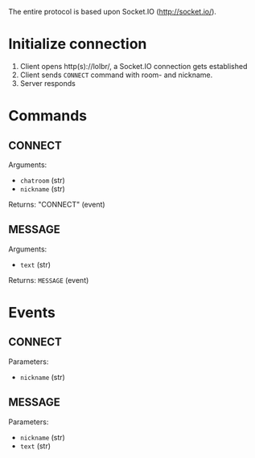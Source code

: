 The entire protocol is based upon Socket.IO (http://socket.io/).

Initialize connection
=====================

1) Client opens http(s)://lolbr/<chatroom>, a Socket.IO connection gets established
2) Client sends ``CONNECT`` command with room- and nickname.
3) Server responds 


Commands
========

CONNECT
-------
Arguments:
 - ``chatroom`` (str)
 - ``nickname`` (str)

Returns:
"CONNECT" (event)


MESSAGE
-------
Arguments:
 - ``text`` (str)

Returns:
``MESSAGE`` (event)


Events
======

CONNECT
-------
Parameters:
 - ``nickname`` (str)


MESSAGE
-------
Parameters:
 - ``nickname`` (str)
 - ``text`` (str)

